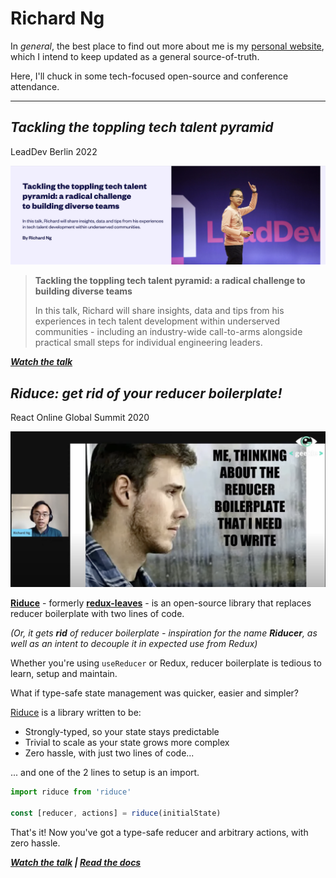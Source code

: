 # Richard Ng <!-- omit in toc -->

In *general*, the best place to find out more about me is my [personal website](https://richard.ng/), which I intend to keep updated as a general source-of-truth.

Here, I'll chuck in some tech-focused open-source and conference attendance.

---

## *Tackling the toppling tech talent pyramid*
LeadDev Berlin 2022

![LeadDev talk](img/leaddev-berlin-2022-hero.png)

> **Tackling the toppling tech talent pyramid: a radical challenge to building diverse teams**
> 
> In this talk, Richard will share insights, data and tips from his experiences in tech talent development within underserved communities - including an industry-wide call-to-arms alongside practical small steps for individual engineering leaders.

***[Watch the talk](https://leaddev.com/hiring/tackling-toppling-tech-talent-pyramid-radical-challenge-building-diverse-teams-0)***

## *Riduce: get rid of your reducer boilerplate!*
React Online Global Summit 2020

![Riduce talk](img/react-global-2020-still.png)

**[Riduce](https://github.com/richardcrng/riduce)** - formerly **[redux-leaves](https://github.com/richardcrng/redux-leaves)** - is an open-source library that replaces reducer boilerplate with two lines of code.

*(Or, it gets **rid** of reducer boilerplate - inspiration for the name **Riducer**, as well as an intent to decouple it in expected use from Redux)*

Whether you're using `useReducer` or Redux, reducer boilerplate is tedious to learn, setup and maintain.

What if type-safe state management was quicker, easier and simpler?

[Riduce](https://github.com/richardcrng/riduce) is a library written to be:

- Strongly-typed, so your state stays predictable
- Trivial to scale as your state grows more complex
- Zero hassle, with just two lines of code...

... and one of the 2 lines to setup is an import.

```js
import riduce from 'riduce'

const [reducer, actions] = riduce(initialState)
```

That's it! Now you've got a type-safe reducer and arbitrary actions, with zero hassle.

***[Watch the talk](https://richardng.notion.site/Watch-the-talk-eb9283c1c51c4aa1881c8354625a273c) | [Read the docs](https://richardng.notion.site/richardng/Riduce-3cb629505a8d49279fe8848e1d564deb)***
